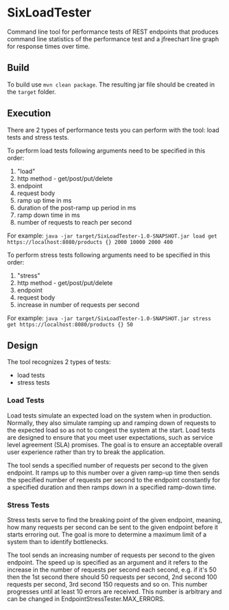 # SixLoadTester
Command line tool for performance tests of REST endpoints that produces command line statistics of the performance test and a jfreechart line graph for response times over time.

## Build
To build use ```mvn clean package```. The resulting jar file should be created in the ```target``` folder.

## Execution
There are 2 types of performance tests you can perform with the tool: load tests and stress tests.

To perform load tests following arguments need to be specified in this order:
1. "load"
2. http method - get/post/put/delete
3. endpoint
4. request body
5. ramp up time in ms
6. duration of the post-ramp up period in ms
7. ramp down time in ms
8. number of requests to reach per second

For example: ```java -jar target/SixLoadTester-1.0-SNAPSHOT.jar load get https://localhost:8080/products {} 2000 10000 2000 400```

To perform stress tests following arguments need to be specified in this order:
1. "stress"
2. http method - get/post/put/delete
3. endpoint
4. request body
8. increase in number of requests per second

For example: ```java -jar target/SixLoadTester-1.0-SNAPSHOT.jar stress get https://localhost:8080/products {} 50```

## Design
The tool recognizes 2 types of tests:
- load tests
- stress tests

### Load Tests
Load tests simulate an expected load on the system when in production. Normally, they also simulate ramping up and ramping down of requests to the expected load so as not to congest the system at the start. Load tests are designed to ensure that you meet user expectations, such as service level agreement (SLA) promises. The goal is to ensure an acceptable overall user experience rather than try to break the application.

The tool sends a specified number of requests per second to the given endpoint. It ramps up to this number over a given ramp-up time then sends the specified number of requests per second to the endpoint constantly for a specified duration and then ramps down in a specified ramp-down time.

### Stress Tests
Stress tests serve to find the breaking point of the given endpoint, meaning, how many requests per second can be sent to the given endpoint before it starts erroring out. The goal is more to determine a maximum limit of a system than to identify bottlenecks.

The tool sends an increasing number of requests per second to the given endpoint. The speed up is specified as an argument and it refers to the increase in the number of requests per second each second, e.g. if it's 50 then the 1st second there should 50 requests per second, 2nd second 100 requests per second, 3rd second 150 requests and so on. This number progresses until at least 10 errors are received. This number is arbitrary and can be changed in EndpointStressTester.MAX_ERRORS.
